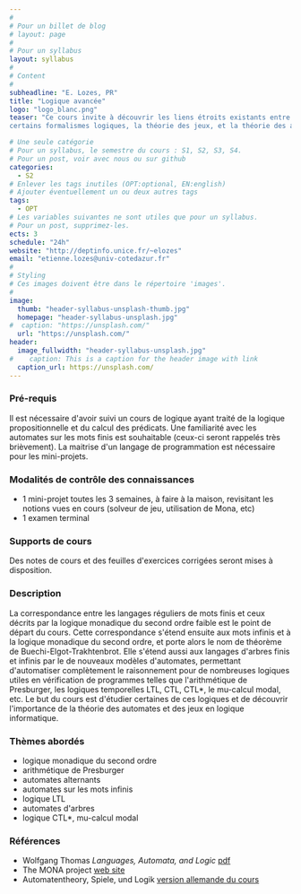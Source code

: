 ```yaml
---
#
# Pour un billet de blog
# layout: page
#
# Pour un syllabus
layout: syllabus
#
# Content
#
subheadline: "E. Lozes, PR"
title: "Logique avancée"
logo: "logo_blanc.png"
teaser: "Ce cours invite à découvrir les liens étroits existants entre
certains formalismes logiques, la théorie des jeux, et la théorie des automates."

# Une seule catégorie
# Pour un syllabus, le semestre du cours : S1, S2, S3, S4.
# Pour un post, voir avec nous ou sur github
categories:
  - S2
# Enlever les tags inutiles (OPT:optional, EN:english)
# Ajouter éventuellement un ou deux autres tags
tags:
  - OPT
# Les variables suivantes ne sont utiles que pour un syllabus.
# Pour un post, supprimez-les.
ects: 3
schedule: "24h"
website: "http://deptinfo.unice.fr/~elozes"
email: "etienne.lozes@univ-cotedazur.fr"
#
# Styling
# Ces images doivent être dans le répertoire 'images'.
#
image:
  thumb: "header-syllabus-unsplash-thumb.jpg"
  homepage: "header-syllabus-unsplash.jpg"
#  caption: "https://unsplash.com/"
  url: "https://unsplash.com/"
header:
  image_fullwidth: "header-syllabus-unsplash.jpg"
#    caption: This is a caption for the header image with link
  caption_url: https://unsplash.com/  
---
```


### Pré-requis ###

Il est nécessaire d'avoir suivi un cours de logique ayant traité
de la logique propositionnelle et du calcul des prédicats. Une familiarité
avec les automates sur les mots finis est souhaitable (ceux-ci seront
rappelés très brièvement). La maitrise d'un langage de programmation
est nécessaire pour les mini-projets.

### Modalités de contrôle des connaissances ###

 - 1 mini-projet toutes les 3 semaines, à faire à la maison, revisitant les notions vues en cours (solveur de jeu, utilisation de Mona, etc)
 - 1 examen terminal


### Supports de cours ###
Des notes de cours et des feuilles d'exercices corrigées seront mises
à disposition.

### Description ###

La correspondance entre les langages réguliers de mots finis
et ceux décrits par la logique monadique du second ordre faible est
le point de départ du cours. Cette correspondance
s'étend ensuite aux mots infinis et à la logique
monadique du second ordre, et porte alors le nom
de théorème de Buechi-Elgot-Trakhtenbrot.
Elle s'étend aussi aux langages d'arbres finis et infinis par le 
de nouveaux modèles d'automates, 
permettant d'automatiser complètement le raisonnement
pour de nombreuses logiques utiles
en vérification de programmes telles que l'arithmétique de Presburger,
les logiques temporelles LTL, CTL, CTL*, le mu-calcul modal, etc. Le but du
cours est d'étudier certaines de ces logiques et de découvrir
l'importance de la théorie des automates et des jeux en logique informatique.


### Thèmes abordés ###

 - logique monadique du second ordre
 - arithmétique de Presburger
 - automates alternants
 - automates sur les mots infinis
 - logique LTL
 - automates d'arbres
 - logique CTL*, mu-calcul modal


### Références ###
- Wolfgang Thomas *Languages, Automata, and Logic* [pdf](http://www.cs.cornell.edu/courses/cs6860/2010fa/Handouts/thomas.pdf)
- The MONA project [web site](http://www.brics.dk/mona/)
- Automatentheory, Spiele, und Logik [version allemande du cours](http://www.lsv.fr/~lozes/Enseignement/ASL/index.php)
